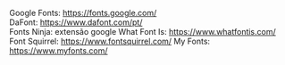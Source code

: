 Google Fonts: https://fonts.google.com/<br>
DaFont: https://www.dafont.com/pt/<br>
Fonts Ninja: extensão google
What Font Is: https://www.whatfontis.com/
Font Squirrel: https://www.fontsquirrel.com/
My Fonts: https://www.myfonts.com/